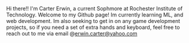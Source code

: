 Hi there!! I'm Carter Erwin, a current Sophmore at Rochester Institute of Technology.
Welcome to my Github page! Im currently learning ML, and web development.
Im also seeking to get in on any game development projects, so if you need a set of extra hands and keyboard,
feel free to reach out to me via email @erwin.carter@yahoo.com
